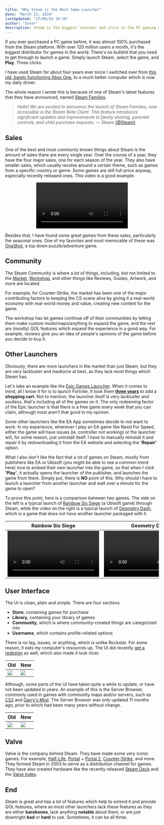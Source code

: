 ```yaml
---
title: "Why Steam is the Best Game Launcher"
date: "March 23, 2024"
lastUpdated: "17/06/24 19:10"
author: "Inter"
description: Steam is the biggest launcher and store in the PC gaming market. This is why.
---
```


If you ever purchased a PC game before, it was almost 100% purchased from the Steam platform. With over 120 million users a month, it's the biggest distributor for games in the world. There's no bullshit that you need to get through to launch a game. Simply launch Steam, select the game, and **Play**. Three clicks.

I have used Steam for about four years ever since I switched over from [this old, barely functioning Xbox One](/images/forza-horizon-3/xbox-one-s.png), to a much better computer which is now my daily driver.

The whole reason I wrote this is because of one of Steam's latest features that they have announced, named [Steam Families](https://store.steampowered.com/news/app/593110/view/4149575031735702628).

> *Hello! We are excited to announce the launch of Steam Families, now accessible in the Steam Beta Client. This feature introduces significant updates and improvements to family sharing, parental controls, and child purchase requests.*
> &mdash; Steam [(@Steam)](https://twitter.com/Steam/status/1769797470673076564)

## Sales

One of the best and most commonly known things about Steam is the amount of sales there are every single year. Over the course of a year, they have the four major sales, one for each season of the year. They also have smaller sales, which usually revolve around a certain theme, such as games from a specific country or genre. Some games are still full-price anyway, especially recently released ones. This video is a good example.

<div align="center">
  <video src="https://us-east-1.tixte.net/uploads/files.iinter.me/buying-fh5.mp4" controls></video>
</div>

Besides that, I have found some great games from these sales, particularly the seasonal ones. One of my favorites and most memorable of these was [OneShot](https://store.steampowered.com/app/420530/OneShot/), a top down puzzle/adventure game.

## Community

The Steam Community is where a lot of things, including, but not limited to the [Market](https://steamcommunity.com/market/), [Workshop](https://steamcommunity.com/workshop/), and other things like Reviews, Guides, Artwork, and more are located.

For example, for Counter-Strike, the market has been one of the major contributing factors to keeping the CS scene alive by giving it a real-world economy with real-world money and value, creating new content for the game. 

The workshop has let games continue off of their communities by letting them make custom mods/maps/anything to expand the game, and the rest are (mostly) QOL features which expand the experience in a good way. For example, reviews give you an idea of people's opinions of the game before you decide to buy it.

## Other Launchers

Obviously, there are more launchers in the market than just Steam, but they are very lackluster and mediocre at best, as they lack most things which Steam has.

Let's take an example like the [Epic Games Launcher](https://epicgames.com). When it comes to mind, all I know it for is to launch Fortnite. It took them [**three years**](https://store.epicgames.com/en-US/news/introducing-the-epic-games-store-shopping-cart) to add a **shopping cart**. Not to mention, the launcher itself is very lackluster and soulless, that's including all of the games on it. The only redeeming factor of the Epic launcher is that there is a free game every week that you can claim, although most aren't that good in my opinion.

Some other launchers like the EA App sometimes decide to not want to work. In my experience, whenever I play an EA game like Need For Speed, either the game will have issues (ie. controller not working) or the launcher will, for some reason, just uninstall itself. I have to manually reinstall it and repair it by redownloading it from the EA website and selecting the **'Repair'** option.

What I also don't like the fact that a lot of games on Steam, mostly from publishers like EA or Ubisoft (you might be able to see a common trend here) love to embed their own launcher into the game, so that when I click **'Play'**, it actually opens the launcher of the publisher, and launches the game from there. Simply put, there is **NO** point of this. Why should I have to launch a launcher from another launcher and wait over a minute for the game to open?

To prove this point, here is a comparison between two games. The vide on the left is a typical launch of [Rainbow Six Siege](https://store.steampowered.com/app/359550/Tom_Clancys_Rainbow_Six_Siege/) (a Ubisoft game) through Steam, while the video on the right is a typical launch of [Geometry Dash](https://store.steampowered.com/app/322170/Geometry_Dash/), which is a game that does not have another launcher packaged with it.

| Rainbow Six Siege | Geometry Dash |
| ------ | ------- |
| <video src="https://us-east-1.tixte.net/uploads/files.iinter.me/siege.mp4" controls></video> | <video src="https://us-east-1.tixte.net/uploads/files.iinter.me/geometry-dash-launch-time.mp4" controls></video> |

## User Interface

The UI is clean, plain and simple. There are four sections.

* **Store**, containing games for purchase
* **Library**, containing your library of games
* **Community**, which is where community-created things are categorized into
* **Username**, which contains profile-related options

There is no lag, issues, or anything, which is unlike Rockstar. For some reason, it eats my computer's resources up. The UI did recently [get a redesign](https://steamcommunity.com/games/593110/announcements/detail/3686801719529689368) as well, which also made it look nicer.

| Old | New |
| ------ | ------- |
| <img src="/images/steam/old-ui.png"> | <img src="/images/steam/new-ui.png">

Although, some parts of the UI have taken quite a while to update, or have not been updated in years. An example of this is the Server Browser, commonly used in games with community maps and/or servers, such as [CS2](https://store.steampowered.com/app/730/CounterStrike_2/) and [Garry's Mod](https://store.steampowered.com/app/4000/Garrys_Mod/). The Server Browser was only updated 11 months ago, prior to which had been many years without change.

| Old | New |
| ------ | ------- |
| <img src="/images/steam/old-server-browser-ui.png"> | <img src="/images/steam/new-server-browser-ui.png">

## Valve

Valve is the company behind Steam. They have made some very iconic games. For example, [Half-Life](https://store.steampowered.com/app/70/HalfLife/), [Portal](https://store.steampowered.com/app/400/Portal/) + [Portal 2](https://store.steampowered.com/app/620/Portal_2/), [Counter-Strike](https://store.steampowered.com/app/730/CounterStrike_2/), and more. They formed Steam in 2003 to serve as a distribution channel for games. They have also created hardware like the recently released [Steam Deck](https://store.steampowered.com/steamdeck/) and the [Valve Index](https://store.steampowered.com/valveindex).

## End

Steam is great and has a lot of features which help to extend it and provide QOL features, where as most other launchers lack these features as they are either **barebones**, lack anything **notable** about them, or are just downright **bad** or **hard** to use. Sometimes, it can be all three.
